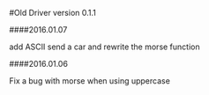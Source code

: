 #Old Driver version 0.1.1

####2016.01.07

add ASCII send a car and rewrite the morse function

####2016.01.06

Fix a bug with morse when using uppercase 
